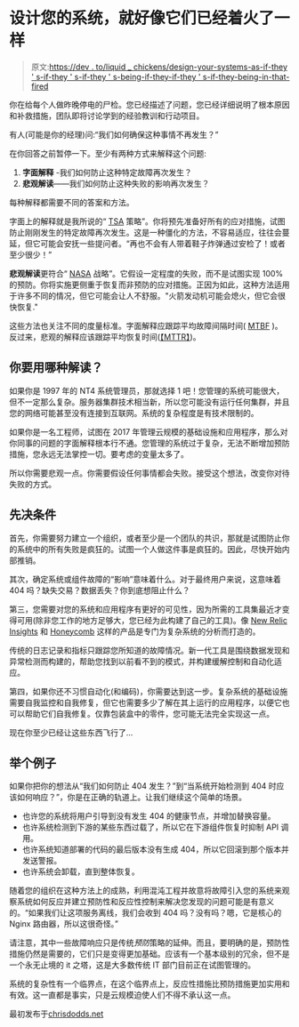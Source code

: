 # 设计您的系统，就好像它们已经着火了一样

> 原文:[https://dev . to/liquid _ chickens/design-your-systems-as-if-they ' s-if-they ' s-if-they ' s-being-if-they-if-they ' s-if-they-being-in-that-fired](https://dev.to/liquid_chickens/design-your-systems-as-if-theyre-already-on-fire)

你在给每个人做昨晚停电的尸检。您已经描述了问题，您已经详细说明了根本原因和补救措施，团队即将讨论学到的经验教训和行动项目。

有人(可能是你的经理)问:“我们如何确保这种事情不再发生？”

在你回答之前暂停一下。至少有两种方式来解释这个问题:

1.  **字面解释** -我们如何防止这种特定故障再次发生？
2.  **悲观解读**——我们如何防止这种失败的影响再次发生？

每种解释都需要不同的答案和方法。

字面上的解释就是我所说的“ [TSA](https://en.wikipedia.org/wiki/Transportation_Security_Administration) 策略”。你将预先准备好所有的应对措施，试图防止刚刚发生的特定故障再次发生。这是一种僵化的方法，不容易适应，往往会蔓延，但它可能会安抚一些提问者。“再也不会有人带着鞋子炸弹通过安检了！或者至少很少！”

**悲观解读**更符合“ [NASA](https://en.wikipedia.org/wiki/NASA) 战略”。它假设一定程度的失败，而不是试图实现 100%的预防。你将实施更侧重于恢复而非预防的应对措施。正因为如此，这种方法适用于许多不同的情况，但它可能会让人不舒服。"火箭发动机可能会熄火，但它会很快恢复."

这些方法也关注不同的度量标准。字面解释应跟踪平均故障间隔时间( [MTBF](https://en.wikipedia.org/wiki/Mean_time_between_failures) )。反过来，悲观的解释应该跟踪平均恢复时间([【MTTR】](https://en.wikipedia.org/wiki/Mean_time_to_recovery))。

## 你要用哪种解读？

如果你是 1997 年的 NT4 系统管理员，那就选择 1 吧！您管理的系统可能很大，但不一定那么复杂。服务器集群技术相当新，所以您可能没有运行任何集群，并且您的网络可能甚至没有连接到互联网。系统的复杂程度是有技术限制的。

如果你是一名工程师，试图在 2017 年管理云规模的基础设施和应用程序，那么对你同事的问题的字面解释根本行不通。您管理的系统过于复杂，无法不断增加预防措施，您永远无法掌控一切。要考虑的变量太多了。

所以你需要悲观一点。你需要假设任何事情都会失败。接受这个想法，改变你对待失败的方式。

## 先决条件

首先，你需要努力建立一个组织，或者至少是一个团队的共识，那就是试图防止你的系统中的所有失败是疯狂的。试图一个人做这件事是疯狂的。因此，尽快开始内部推销。

其次，确定系统或组件故障的“影响”意味着什么。对于最终用户来说，这意味着 404 吗？缺失交易？数据丢失？你到底想阻止什么？

第三，您需要对您的系统和应用程序有更好的可见性，因为所需的工具集最近才变得可用(除非您工作的地方足够大，您已经为此构建了自己的工具)。像 [New Relic Insights](https://newrelic.com/insights) 和 [Honeycomb](https://honeycomb.io/) 这样的产品是专门为复杂系统的分析而打造的。

传统的日志记录和指标只跟踪您所知道的故障情况。新一代工具是围绕数据发现和异常检测而构建的，帮助您找到以前看不到的模式，并构建缓解控制和自动化适应。

第四，如果你还不习惯自动化(和编码)，你需要达到这一步。复杂系统的基础设施需要自我监控和自我修复，但它也需要多少了解在其上运行的应用程序，以便它也可以帮助它们自我修复。仅靠包装盒中的零件，您可能无法完全实现这一点。

现在你至少已经让这些东西飞行了...

## 举个例子

如果你把你的想法从“我们如何防止 404 发生？”到“当系统开始检测到 404 时应该如何响应？”，你是在正确的轨道上。让我们继续这个简单的场景。

*   也许您的系统将用户引导到没有发生 404 的健康节点，并增加替换容量。
*   也许系统检测到下游的某些东西过载了，所以它在下游组件恢复时抑制 API 调用。
*   也许系统知道部署的代码的最后版本没有生成 404，所以它回滚到那个版本并发送警报。
*   也许系统会卸载，直到整体恢复。

随着您的组织在这种方法上的成熟，利用混沌工程并故意将故障引入您的系统来观察系统如何反应并建立预防性和反应性控制来解决您发现的问题可能是有意义的。“如果我们让这项服务离线，我们会收到 404 吗？没有吗？嗯，它是核心的 Nginx 路由器，所以这很奇怪。”

请注意，其中一些故障响应只是传统*预防*策略的延伸。而且，要明确的是，预防性措施仍然是需要的，它们只是变得更加基础。应该有一个基本级别的冗余，但不是一个永无止境的 it 之塔，这是大多数传统 IT 部门目前正在试图管理的。

系统的复杂性有一个临界点，在这个临界点上，反应性措施比预防措施更加实用和有效。这一直都是事实，只是云规模迫使人们不得不承认这一点。

最初发布于[chrisdodds.net](http://chrisdodds.net/design-your-systems-as-if-theyre-already-on-fire/)